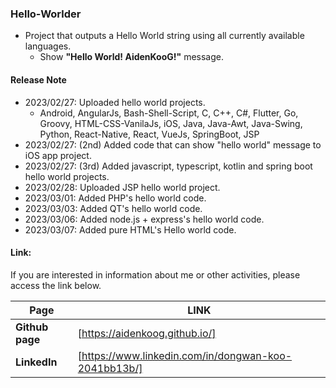 ### Hello-Worlder

- Project that outputs a Hello World string using all currently available languages.
  - Show **"Hello World! AidenKooG!"** message.

#### Release Note

- 2023/02/27: Uploaded hello world projects.
  - Android, AngularJs, Bash-Shell-Script, C, C++, C#, Flutter, Go, Groovy, HTML-CSS-VanilaJs, iOS, Java, Java-Awt, Java-Swing, Python, React-Native, React, VueJs, SpringBoot, JSP
- 2023/02/27: (2nd) Added code that can show "hello world" message to iOS app project.
- 2023/02/27: (3rd) Added javascript, typescript, kotlin and spring boot hello world projects.
- 2023/02/28: Uploaded JSP hello world project.
- 2023/03/01: Added PHP's hello world code.
- 2023/03/03: Added QT's hello world code.
- 2023/03/06: Added node.js + express's hello world code.
- 2023/03/07: Added pure HTML's Hello world code.

#### Link:

If you are interested in information about me or other activities, please access the link below.

| **Page**        | **LINK**                                             |
| --------------- | ---------------------------------------------------- |
| **Github page** | [https://aidenkoog.github.io/]                       |
| **LinkedIn**    | [https://www.linkedin.com/in/dongwan-koo-2041bb13b/] |

